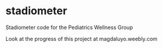 # stadiometer
Stadiometer code for the Pediatrics Wellness Group

Look at the progress of this project at magdaluyo.weebly.com
